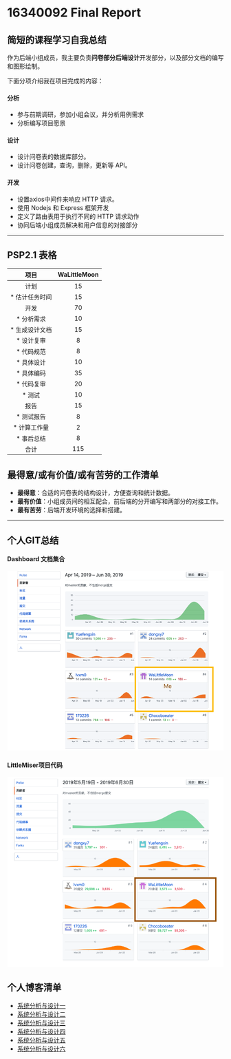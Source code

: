 # 16340092 Final Report

## 简短的课程学习自我总结

作为后端小组成员，我主要负责**问卷部分后端设计**开发部分，以及部分文档的编写和图形绘制。

下面分项介绍我在项目完成的内容：

#### 分析

- 参与前期调研，参加小组会议，并分析用例需求
- 分析编写项目愿景

#### 设计

- 设计问卷表的数据库部分。
- 设计问卷创建，查询，删除，更新等 API。

#### 开发

- 设置axios中间件来响应 HTTP 请求。
- 使用 Nodejs 和 Express 框架开发
- 定义了路由表用于执行不同的 HTTP 请求动作
- 协同后端小组成员解决和用户信息的对接部分

------

## PSP2.1 表格

|      项目      | WaLittleMoon |
| :------------: | :----------: |
|      计划      |      15      |
| * 估计任务时间 |      15      |
|      开发      |      70      |
|   * 分析需求   |      10      |
| * 生成设计文档 |      15      |
|   * 设计复审   |      8       |
|   * 代码规范   |      8       |
|   * 具体设计   |      10      |
|   * 具体编码   |      35      |
|   * 代码复审   |      20      |
|     * 测试     |      10      |
|      报告      |      15      |
|   * 测试报告   |      8       |
|  * 计算工作量  |      2       |
|   * 事后总结   |      8       |
|      合计      |     115      |

## 最得意/或有价值/或有苦劳的工作清单

-  **最得意**：合适的问卷表的结构设计，方便查询和统计数据。
-  **最有价值**：小组成员间的相互配合，前后端的分开编写和两部分的对接工作。
-  **最有苦劳**：后端开发环境的选择和搭建。

------

## 个人GIT总结

#### Dashboard 文档集合

![image-20190630215648001](../../images/person1.png)

#### LittleMiser项目代码

![image-20190630220047881](../../images/person2.png)

## 个人博客清单

- [系统分析与设计一](https://blog.csdn.net/qq_36318771/article/details/88093433)
- [系统分析与设计二](https://blog.csdn.net/qq_36318771/article/details/88413052)
- [系统分析与设计三](https://blog.csdn.net/qq_36318771/article/details/89284390)
- [系统分析与设计四](https://blog.csdn.net/qq_36318771/article/details/89286808)
- [系统分析与设计五](https://blog.csdn.net/qq_36318771/article/details/89792293)
- [系统分析与设计六](https://blog.csdn.net/qq_36318771/article/details/89810006)
